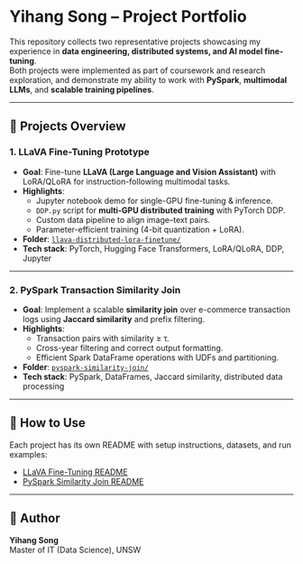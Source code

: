# Yihang Song – Project Portfolio

This repository collects two representative projects showcasing my experience in **data engineering, distributed systems, and AI model fine-tuning**.  
Both projects were implemented as part of coursework and research exploration, and demonstrate my ability to work with **PySpark**, **multimodal LLMs**, and **scalable training pipelines**.

---

## 📂 Projects Overview

### 1. LLaVA Fine-Tuning Prototype
- **Goal**: Fine-tune **LLaVA (Large Language and Vision Assistant)** with LoRA/QLoRA for instruction-following multimodal tasks.  
- **Highlights**:
  - Jupyter notebook demo for single-GPU fine-tuning & inference.
  - `DDP.py` script for **multi-GPU distributed training** with PyTorch DDP.
  - Custom data pipeline to align image–text pairs.
  - Parameter-efficient training (4-bit quantization + LoRA).  
- **Folder**: [`llava-distributed-lora-finetune/`](./llava-distributed-lora-finetune)  
- **Tech stack**: PyTorch, Hugging Face Transformers, LoRA/QLoRA, DDP, Jupyter

---

### 2. PySpark Transaction Similarity Join
- **Goal**: Implement a scalable **similarity join** over e-commerce transaction logs using **Jaccard similarity** and prefix filtering.  
- **Highlights**:
  - Transaction pairs with similarity ≥ τ.
  - Cross-year filtering and correct output formatting.
  - Efficient Spark DataFrame operations with UDFs and partitioning.  
- **Folder**: [`pyspark-similarity-join/`](./pyspark-similarity-join)  
- **Tech stack**: PySpark, DataFrames, Jaccard similarity, distributed data processing

---

## 🔧 How to Use
Each project has its own README with setup instructions, datasets, and run examples:
- [LLaVA Fine-Tuning README](./llava-distributed-lora-finetune/README.md)  
- [PySpark Similarity Join README](./pyspark-similarity-join/README.md)

---

## 👤 Author
**Yihang Song**  
Master of IT (Data Science), UNSW  

